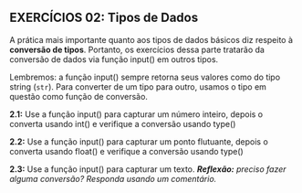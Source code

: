 ## EXERCÍCIOS 02: Tipos de Dados

A prática mais importante quanto aos tipos de dados básicos diz respeito à **conversão de tipos**. Portanto, os exercícios dessa parte tratarão da conversão de dados via função input() em outros tipos.

Lembremos: a função input() sempre retorna seus valores como do tipo string (```str```). Para converter de um tipo para outro, usamos o tipo em questão como função de conversão.

**2.1:** Use a função input() para capturar um número inteiro, depois o converta usando int() e verifique a conversão usando type()

**2.2:** Use a função input() para capturar um ponto flutuante, depois o converta usando float() e verifique a conversão usando type()

**2.3:** Use a função input() para capturar um texto. _**Reflexão:** preciso fazer alguma conversão? Responda usando um comentário._
